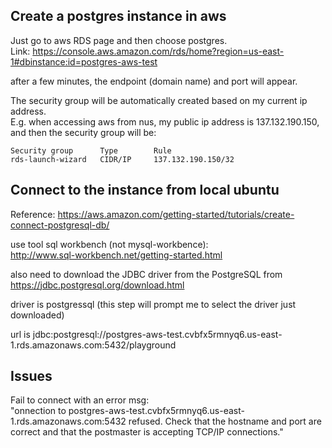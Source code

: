 Create a postgres instance in aws
---------------------------------------

Just go to aws RDS page and then choose postgres.  
Link: https://console.aws.amazon.com/rds/home?region=us-east-1#dbinstance:id=postgres-aws-test

after a few minutes, the endpoint (domain name) and port will appear.

The security group will be automatically created based on my current ip address.  
E.g. when accessing aws from nus, my public ip address is 137.132.190.150, and then the security group will be:  
```
Security group		Type		Rule
rds-launch-wizard	CIDR/IP		137.132.190.150/32
```

Connect to the instance from local ubuntu
----------------------------------------------

Reference: https://aws.amazon.com/getting-started/tutorials/create-connect-postgresql-db/

use tool sql workbench (not mysql-workbence):  
http://www.sql-workbench.net/getting-started.html

also need to download the JDBC driver from the PostgreSQL from https://jdbc.postgresql.org/download.html

driver is postgressql (this step will prompt me to select the driver just downloaded)

url is jdbc:postgresql://postgres-aws-test.cvbfx5rmnyq6.us-east-1.rds.amazonaws.com:5432/playground


Issues
----------------

Fail to connect with an error msg:  
"onnection to postgres-aws-test.cvbfx5rmnyq6.us-east-1.rds.amazonaws.com:5432 refused. Check that the hostname and port are correct and that the postmaster is accepting TCP/IP connections."
